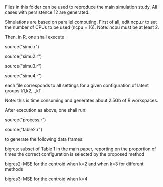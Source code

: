 Files in this folder can be used to reproduce the main simulation study. All cases with persistence 12 are generated.

Simulations are based on parallel computing. First of all, edit ncpu.r to set the number of CPUs to be used (ncpu = 16). Note: ncpu must be at least 2.

Then, in R, one shall execute

source("simu.r")

source("simu2.r")

source("simu3.r")

source("simu4.r")

each file corresponds to all settings for a given configuration of latent groups k1,k2,..,kT

Note: this is time consuming and generates about 2.5Gb of R workspaces.

After execution as above, one shall run:

source("process.r")

source("table2.r")

to generate the following data frames:

bigres: subset of Table 1 in the main paper, reporting on the proportion of times the correct configuration is selected by the proposed method

bigres2: MSE for the centroid when k=2 and when k=3 for different methods

bigres3: MSE for the centroid when k=4
